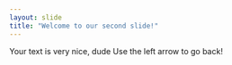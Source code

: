 ```yaml
---
layout: slide
title: "Welcome to our second slide!"
---
```

Your text is very nice, dude
Use the left arrow to go back!
